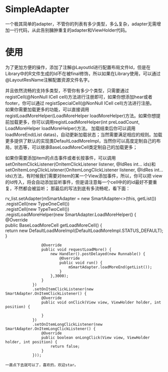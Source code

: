 # SimpleAdapter
一个极其简单的adapter，不管你的列表有多少类型，多么复杂，adapter无需增加一行代码，从此告别臃肿重复的adapter和ViewHolder代码。  
  
# 使用  
为了更加方便的操作，添加了注解@LayoutId进行配置布局文件Id，但是在Library中的R文件生成的Id不在被final修饰，所以如果在Library使用，可以通过@LayoutResName注解配置资源文件名字。  
  
并且依然流畅的支持多类型，不管你有多少个类型，只需要通过registCell(@NonNull ICell cell)方法进行注册即可，如果你想添加hear或者footer，你可以通过
registSpecialCell(@NonNull ICell cell)方法进行注册。  
如果你需要加载更多的功能，可以直接调用registLoadMoreHelper(LoadMoreHelper loadMoreHelper)方法。如果你想提前加载更多，你可以调用registLoadMoreHelper(int preLoadCount, LoadMoreHelper loadMoreHelper)方法。 加载结束后你可以调用loadMoreEnd(List<T> datas)，自动更新加载状态；当然需要满足相应的规则。加载更多提供了默认的实现类DefaultLoadMoreImpl，当然你可以高度定制自己的布局，状态等，可以继承BaseLoadMoreCell类定制自己的加载更多；  
    
如果你需要添加item的点击事件或者长按事件，可以调用setOnItemClickListener(OnItemClickListener listener, @IdRes int... ids)和setOnItemLongClickListener(OnItemLongClickListener listener, @IdRes int... ids)方法，有时候我们需要对item的某一个View添加事件，所以，你可以把
view的Id传入，将会自动添加监听事件，但是请注意每一个cell中的的id最好不要重复，不然都会被监听；
那最后的写法到底有多流畅呢，看下面：

rv_list.setAdapter(mSmartAdapter = new SmartAdapter<>(this, getList())  
                .registCell(new TypeOneCell())  
                .registCell(new TypeTwoCell())  
                .registLoadMoreHelper(new SmartAdapter.LoadMoreHelper() {  
                    @Override  
                    public BaseLoadMoreCell getLoadMoreCell() {  
                        return new DefaultLoadMoreImpl(DefaultLoadMoreImpl.STATUS_DEFAULT);  
                    }  
  
                    @Override  
                    public void requestLoadMore() {  
                        new Handler().postDelayed(new Runnable() {  
                            @Override  
                            public void run() {  
                                mSmartAdapter.loadMoreEnd(getList());  
                            }  
                        },3000);  
                    }  
                })  
                .setOnItemClickListener(new SmartAdapter.OnItemClickListener() {  
                    @Override  
                    public void onClick(View view, ViewHolder holder, int position) {  
  
                    }  
                })  
                .setOnItemLongClickListener(new SmartAdapter.OnItemLongClickListener() {  
                    @Override  
                    public boolean onLongClick(View view, ViewHolder holder, int position) {  
                        return false;  
                    }  
                }));    
                    
    一直点下去就可以了，喜欢的，欢迎star。  
